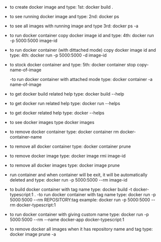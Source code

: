 - to create docker image and type:
  1st: docker build .

- to see running docker image and type:
  2nd: docker ps

- to see all images with running image and type
  3rd: docker ps -a

- to run docker container copy docker image id and type:
  4th: docker run -p 5000:5000 image-id

- to run docker container (with dittached mode) copy docker image id and type:
  4th: docker run -p 5000:5000 -d image-id

- to stock docker container and type:
  5th: docker container stop copy-name-of-image

  -to run docker container with attached mode type: docker container -a name-of-image

- to get docker build related help type: docker build --help
- to get docker run related help type: docker run --helps
- to get docker related help type: docker --helps
- to see docker images type docker images
- to remove docker container type: docker container rm docker-container-name
- to remove all docker container type: docker container prune
- to remove docker image type: docker image rmi image-id
- to remove all docker images type: docker image prune
- run container and when container will be exit, it will be automatically deleted and type: docker run -p 5000:5000 --rm image-id
- to build docker container with tag name type: docker build -t docker-typescript:1 .
  -to run docker container with tag name type: docker run -p 5000:5000 --rm REPOSITORY:tag
  example: docker run -p 5000:5000 --rm docker-typescript:1
- to run docker container with giving custom name type: docker run -p 5000:5000 --rm --name docker-app docker-typescript:1
- to remove docker all images when it has repository name and tag type: docker image prune -a
